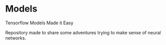 # Models
Tensorflow Models Made it Easy

Repository made to share some adventures trying to make sense of neural networks.
